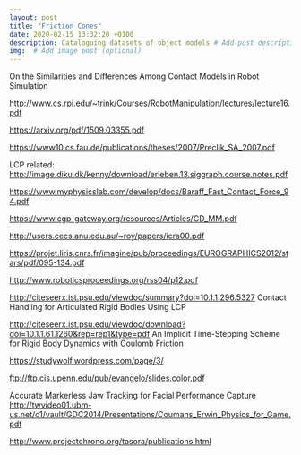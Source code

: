```yaml
---
layout: post
title: "Friction Cones"
date: 2020-02-15 13:32:20 +0100
description: Cataloguing datasets of object models # Add post description (optional)
img:  # Add image post (optional)
---
```



On the Similarities and Differences Among Contact Models in Robot Simulation

http://www.cs.rpi.edu/~trink/Courses/RobotManipulation/lectures/lecture16.pdf

https://arxiv.org/pdf/1509.03355.pdf

https://www10.cs.fau.de/publications/theses/2007/Preclik_SA_2007.pdf

LCP related: http://image.diku.dk/kenny/download/erleben.13.siggraph.course.notes.pdf

https://www.myphysicslab.com/develop/docs/Baraff_Fast_Contact_Force_94.pdf

https://www.cgp-gateway.org/resources/Articles/CD_MM.pdf

http://users.cecs.anu.edu.au/~roy/papers/icra00.pdf

https://projet.liris.cnrs.fr/imagine/pub/proceedings/EUROGRAPHICS2012/stars/pdf/095-134.pdf

http://www.roboticsproceedings.org/rss04/p12.pdf

http://citeseerx.ist.psu.edu/viewdoc/summary?doi=10.1.1.296.5327
Contact Handling for Articulated Rigid Bodies Using LCP

http://citeseerx.ist.psu.edu/viewdoc/download?doi=10.1.1.61.1260&rep=rep1&type=pdf
An Implicit Time-Stepping Scheme for Rigid Body Dynamics with Coulomb Friction

https://studywolf.wordpress.com/page/3/

ftp://ftp.cis.upenn.edu/pub/evangelo/slides.color.pdf

Accurate Markerless Jaw Tracking for Facial Performance Capture 
http://twvideo01.ubm-us.net/o1/vault/GDC2014/Presentations/Coumans_Erwin_Physics_for_Game.pdf


http://www.projectchrono.org/tasora/publications.html



